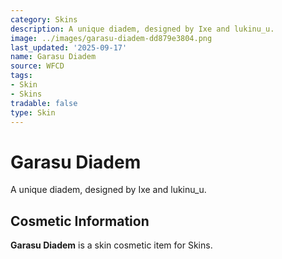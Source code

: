```yaml
---
category: Skins
description: A unique diadem, designed by Ixe and lukinu_u.
image: ../images/garasu-diadem-dd879e3804.png
last_updated: '2025-09-17'
name: Garasu Diadem
source: WFCD
tags:
- Skin
- Skins
tradable: false
type: Skin
---
```


# Garasu Diadem

A unique diadem, designed by Ixe and lukinu_u.

## Cosmetic Information

**Garasu Diadem** is a skin cosmetic item for Skins.

